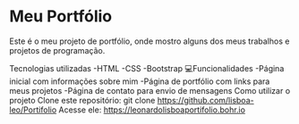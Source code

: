 # Meu Portfólio
Este é o meu projeto de portfólio, onde mostro alguns dos meus trabalhos e projetos de programação.

Tecnologias utilizadas
-HTML
-CSS
-Bootstrap
 💻Funcionalidades
-Página inicial com informações sobre mim
-Página de portfólio com links para meus projetos
-Página de contato  para envio de mensagens
Como utilizar o projeto
Clone este repositório:
 git clone https://github.com/lisboa-leo/Portifolio
Acesse ele:
 https://leonardolisboaportifolio.bohr.io
